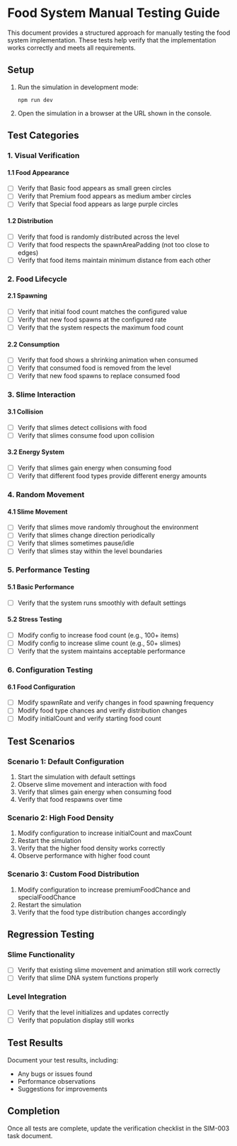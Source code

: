 # Food System Manual Testing Guide

This document provides a structured approach for manually testing the food system implementation. These tests help verify that the implementation works correctly and meets all requirements.

## Setup

1. Run the simulation in development mode:
   ```
   npm run dev
   ```

2. Open the simulation in a browser at the URL shown in the console.

## Test Categories

### 1. Visual Verification

#### 1.1 Food Appearance
- [ ] Verify that Basic food appears as small green circles
- [ ] Verify that Premium food appears as medium amber circles
- [ ] Verify that Special food appears as large purple circles

#### 1.2 Distribution
- [ ] Verify that food is randomly distributed across the level
- [ ] Verify that food respects the spawnAreaPadding (not too close to edges)
- [ ] Verify that food items maintain minimum distance from each other

### 2. Food Lifecycle

#### 2.1 Spawning
- [ ] Verify that initial food count matches the configured value
- [ ] Verify that new food spawns at the configured rate
- [ ] Verify that the system respects the maximum food count

#### 2.2 Consumption
- [ ] Verify that food shows a shrinking animation when consumed
- [ ] Verify that consumed food is removed from the level
- [ ] Verify that new food spawns to replace consumed food

### 3. Slime Interaction

#### 3.1 Collision
- [ ] Verify that slimes detect collisions with food
- [ ] Verify that slimes consume food upon collision

#### 3.2 Energy System
- [ ] Verify that slimes gain energy when consuming food
- [ ] Verify that different food types provide different energy amounts

### 4. Random Movement

#### 4.1 Slime Movement
- [ ] Verify that slimes move randomly throughout the environment
- [ ] Verify that slimes change direction periodically
- [ ] Verify that slimes sometimes pause/idle
- [ ] Verify that slimes stay within the level boundaries

### 5. Performance Testing

#### 5.1 Basic Performance
- [ ] Verify that the system runs smoothly with default settings

#### 5.2 Stress Testing
- [ ] Modify config to increase food count (e.g., 100+ items)
- [ ] Modify config to increase slime count (e.g., 50+ slimes)
- [ ] Verify that the system maintains acceptable performance

### 6. Configuration Testing

#### 6.1 Food Configuration
- [ ] Modify spawnRate and verify changes in food spawning frequency
- [ ] Modify food type chances and verify distribution changes
- [ ] Modify initialCount and verify starting food count

## Test Scenarios

### Scenario 1: Default Configuration
1. Start the simulation with default settings
2. Observe slime movement and interaction with food
3. Verify that slimes gain energy when consuming food
4. Verify that food respawns over time

### Scenario 2: High Food Density
1. Modify configuration to increase initialCount and maxCount
2. Restart the simulation
3. Verify that the higher food density works correctly
4. Observe performance with higher food count

### Scenario 3: Custom Food Distribution
1. Modify configuration to increase premiumFoodChance and specialFoodChance
2. Restart the simulation
3. Verify that the food type distribution changes accordingly

## Regression Testing

### Slime Functionality
- [ ] Verify that existing slime movement and animation still work correctly
- [ ] Verify that slime DNA system functions properly

### Level Integration
- [ ] Verify that the level initializes and updates correctly
- [ ] Verify that population display still works

## Test Results

Document your test results, including:
- Any bugs or issues found
- Performance observations
- Suggestions for improvements

## Completion

Once all tests are complete, update the verification checklist in the SIM-003 task document. 